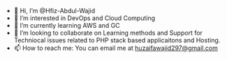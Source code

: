 - 👋 Hi, I’m @Hfiz-Abdul-Wajid
- 👀 I’m interested in DevOps and Cloud Computing
- 🌱 I’m currently learning AWS and GC
- 💞️ I’m looking to collaborate on Learning methods and Support for Techniocal issues related to PHP stack based applicaitons and Hosting. 
- 📫 How to reach me: You can email me at huzaifawajid297@gmail.com


<!---
Hfiz-Abdul-Wajid/Hfiz-Abdul-Wajid is a ✨ special ✨ repository because its `README.md` (this file) appears on your GitHub profile.
You can click the Preview link to take a look at your changes.
--->
